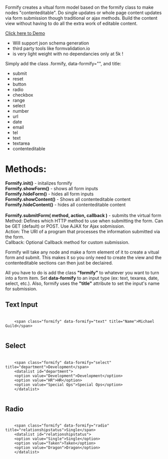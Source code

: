 <p>Formify creates a vitual form model based on the formify class to make nodes "contenteditable".
Do single updates or whole page content updates via form submission though traditional or ajax methods.
Build the content view without having to do all the extra work of editable content. </p>

<p><a href="http://michaelguild13.github.io/formify/demo.html">Click here to Demo</a></p>

<ul>
<li>Will support json schema generation</li>
<li>third party tools like formvalidation.io</li>
<li>is very light weight with no dependancies only at 5k !</li>
</ul>

<p>Simply add the class .formify, data-formify="", and title:</p>

<ul>
<li>submit</li>
<li>reset</li>
<li>button</li>
<li>radio</li>
<li>checkbox</li>
<li>range</li>
<li>select</li>
<li>number</li>
<li>url</li>
<li>date</li>
<li>email</li>
<li>tel</li>
<li>text</li>
<li>textarea</li>
<li>contenteditable</li>
</ul>

<h1>
<a id="methods-" class="anchor" href="#methods-" aria-hidden="true"><span class="octicon octicon-link"></span></a>Methods: </h1>

<p><b>Formify.init()</b> - initalizes formify <br>
<b>Formify.showForm()</b> - shows all form inputs <br>
<b>Formify.hideForm()</b> - hides all form inputs <br>
<b>Formify.showContent()</b> - Shows all contenteditable content <br>
<b>Formify.hideContent()</b> - hides all contenteditable content <br><br>
<b>Formify.submitForm( method, action, callback )</b> - submits the virtual form <br>
Method: Defines which HTTP method to use when submitting the form. Can be GET (default) or POST. Use AJAX for Ajax sobmission. <br>
Action: The URI of a program that processes the information submitted via the form. <br>
Callback: Optional Callback method for custom submission.
</p>

<p>Formify will take any node and make a form element of it to create a vitual form and submit.
This makes it so you only need to create the view and the contenteditable sections can then just
be declaired.</p>
<p>All you have to do is add the class <b>"formify"</b> to whatever you want to turn into a form item. Set
  <b>data-formify</b> to an input type (ex: text, texarea, date, select, etc.). Also, formify uses the <b>"title"</b> attribute to set the input's name
  for submission.
</p>
<h2>Text Input</h2>
<pre>
  <code>
    &lt;span class="formify" data-formify="text" title="Name"&gt;Michael Guild&lt;/span&gt;
  </code>
</pre>
<h2>Select</h2>
<pre>
  <code>
    &lt;span class="formify" data-formify="select" title="department"&gt;Development&lt;/span&gt;
    &lt;datalist id="department"&gt;
    &lt;option value="Development"&gt;Development&lt;/option&gt;
    &lt;option value="HR"&gt;HR&lt;/option&gt;
    &lt;option value="Special Ops"&gt;Special Ops&lt;/option&gt;
    &lt;/datalist&gt;
  </code>
</pre>
<h2>Radio</h2>
<pre>
  <code>
    &lt;span class="formify" data-formify="radio" title="relationshipstatus"&gt;Single&lt;/span&gt;
    &lt;datalist id="relationshipstatus"&gt;
    &lt;option value="Single"&gt;Single&lt;/option&gt;
    &lt;option value="Taken"&gt;Taken&lt;/option&gt;
    &lt;option value="Dragon"&gt;Dragon&lt;/option&gt;
    &lt;/datalist&gt;
  </code>
</pre>
